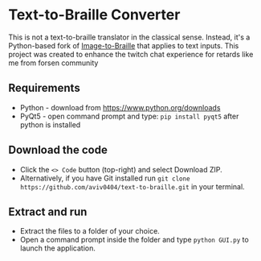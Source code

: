 # Text-to-Braille Converter
This is not a text-to-braille translator in the classical sense. Instead, it's a Python-based fork of [Image-to-Braille](https://github.com/505e06b2/Image-to-Braille) that applies to text inputs.
This project was created to enhance the twitch chat experience for retards like me from forsen community

## Requirements
- Python - download from https://www.python.org/downloads
- PyQt5 - open command prompt and type: `pip install pyqt5` after python is installed

## Download the code
- Click the `<> Code` button (top-right) and select Download ZIP.
- Alternatively, if you have Git installed run `git clone https://github.com/aviv0404/text-to-braille.git` in your terminal.

## Extract and run
- Extract the files to a folder of your choice.
- Open a command prompt inside the folder and type `python GUI.py` to launch the application.
